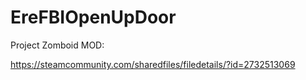 # EreFBIOpenUpDoor
Project Zomboid MOD:

https://steamcommunity.com/sharedfiles/filedetails/?id=2732513069
